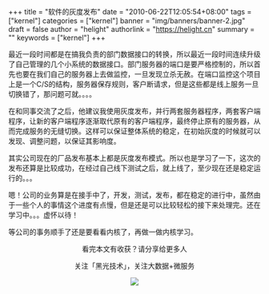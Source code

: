 +++
title = "软件的灰度发布"
date = "2010-06-22T12:05:54+08:00"
tags = ["kernel"]
categories = ["kernel"]
banner = "img/banners/banner-2.jpg"
draft = false
author = "helight"
authorlink = "https://helight.cn"
summary = ""
keywords = ["kernel"]
+++

最近一段时间都是在搞我负责的部门数据接口的转换，所以最近一段时间连续升级了自己管理的几个小系统的数据接口。部门服务器的端口是要严格控制的，所以首先也要在我们自己的服务器上去做监控，一旦发现立杀无赦。在端口监控这个项目上是一个C/S的结构，服务器保存规则，客户断请求，但是这些都是线上服务一旦切换错了，那问题可就。。。。
<!--more-->

在和同事交流了之后，他建议我使用灰度发布，并行两套服务器程序，两套客户端程序，让新的客户端程序逐渐取代原有的客户端程序，最终停止原有的服务器，从而完成服务的无缝切换。这样可以保证整体系统的稳定，在初始灰度的时候就可以发现、调整问题，以保证其影响度。

其实公司现在的厂品发布基本上都是灰度发布模式。所以也是学习了一下，这次的发布还算是比较成功，在经过自己线下测试之后，就上线了，至少现在还是稳定运行的。。。

嗯！公司的业务算是在接手中了，开发，测试，发布，都在稳定的进行中，虽然由于一些个人的事情这个进度有点慢，但是还是可以比较轻松的接下来处理完。还在学习中。。。虚怀以待！

等公司的事务顺手了还是要看看内核了，再做一做内核学习。

<center>
看完本文有收获？请分享给更多人<br>

关注「黑光技术」，关注大数据+微服务<br>

![](/img/qrcode_helight_tech.jpg)
</center>
